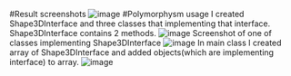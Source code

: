 #Result screenshots
![image](https://github.com/user-attachments/assets/87866ea5-d4f9-4b68-9014-e78a15d19d98)
#Polymorphysm usage
I created Shape3DInterface and three classes that implementing that interface. Shape3DInterface contains 2 methods.
![image](https://github.com/user-attachments/assets/9381a727-b3e7-43f0-b712-bebf68a627aa)
Screenshot of one of classes implementing Shape3DInterface
![image](https://github.com/user-attachments/assets/31f515db-4244-4df1-ba5f-6ca8b33386e8)
In main class I created array of Shape3DInterface and added objects(which are implementing interface) to array.
![image](https://github.com/user-attachments/assets/97e575c0-ab47-49ac-8504-51143c39435c)

